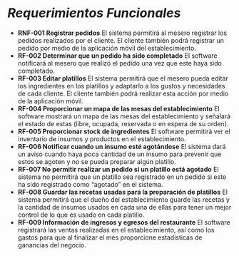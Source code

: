 # *Requerimientos Funcionales*

-	**RNF-001 Registrar pedidos**
El sistema permitirá al mesero registrar los pedidos realizados por el cliente. El cliente también podrá registrar un pedido por medio de la aplicación móvil del establecimiento.	
- **RF-002 Determinar que un pedido ha sido completado**
El software notificará al mesero que realizó el pedido una vez que este haya sido completado.
- **RF-003 Editar platillos**
El sistema permitirá que el mesero pueda editar los ingredientes en los platillos y adaptarlo a los gustos y necesidades de cada cliente. El cliente también podrá realizar esta acción por medio de la aplicación móvil.
- **RF-004 Proporcionar un mapa de las mesas del establecimiento**
El software mostrará un mapa de las mesas del establecimiento y señalará el estado de estas (libre, ocupada, reservada o en espera de su orden).
- **RF-005 Proporcionar stock de ingredientes**
El software permitirá ver el inventario de insumos y productos en el establecimiento.
- **RF-006 Notificar cuando un insumo esté agotándose**
El sistema dará un aviso cuando haya poca cantidad de un insumo para prevenir que estos se agoten y no se pueda preparar algún platillo.
- **RF-007 No permitir realizar un pedido si un platillo está agotado**
El sistema no permitirá que un platillo sea registrado en un pedido si este ha sido registrado como “agotado” en el sistema. 
- **RF-008 Guardar las recetas usadas para la preparación de platillos**
El sistema permitirá que el dueño del establecimiento guarde las recetas y la cantidad de insumos usados en cada una de ellas para tener un mejor control de lo que es usado en cada platillo.
- **RF-009 Información de ingresos y egresos del restaurante**
El software registrará las ventas realizadas en el establecimiento, así como los gastos para que al finalizar el mes proporcione estadísticas de ganancias del negocio.

